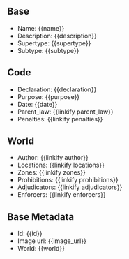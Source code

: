 ## Base
- <span class="text-field" data-tooltip="Text">Name</span>: {{name}}
- <span class="text-field" data-tooltip="Text">Description</span>: {{description}}
- <span class="text-field" data-tooltip="Text">Supertype</span>: {{supertype}}
- <span class="text-field" data-tooltip="Text">Subtype</span>: {{subtype}}

## Code
- <span class="string" data-tooltip="Text">Declaration</span>: {{declaration}}
- <span class="string" data-tooltip="Text">Purpose</span>: {{purpose}}
- <span class="integer" data-tooltip="Number, max: 0">Date</span>: {{date}}
- <span class="link-field" data-tooltip="Single Law">Parent_law</span>: {{linkify parent_law}}
- <span class="multi-link-field" data-tooltip="Multi Construct">Penalties</span>: {{linkify penalties}}

## World
- <span class="link-field" data-tooltip="Single Institution">Author</span>: {{linkify author}}
- <span class="multi-link-field" data-tooltip="Multi Location">Locations</span>: {{linkify locations}}
- <span class="multi-link-field" data-tooltip="Multi Zone">Zones</span>: {{linkify zones}}
- <span class="multi-link-field" data-tooltip="Multi Construct">Prohibitions</span>: {{linkify prohibitions}}
- <span class="multi-link-field" data-tooltip="Multi Title">Adjudicators</span>: {{linkify adjudicators}}
- <span class="multi-link-field" data-tooltip="Multi Title">Enforcers</span>: {{linkify enforcers}}

## Base Metadata
- <span class="text-field" data-tooltip="Text">Id</span>: {{id}}
- <span class="text-field" data-tooltip="Text">Image url</span>: {{image_url}}
- <span class="text-field" data-tooltip="Text">World</span>: {{world}}

